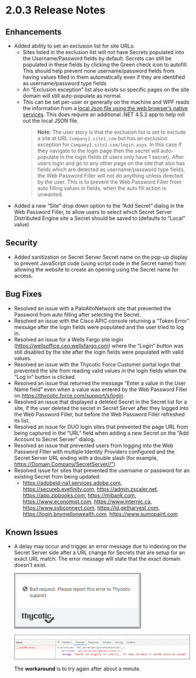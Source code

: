 [title]: # (2.0.3 Release Notes)
[tags]: # (web password filler)
[priority]: # (39992)
# 2.0.3 Release Notes

## Enhancements

* Added ability to set an exclusion list for site URLs:
  * Sites listed in the exclusion list will not have Secrets populated into the Username/Password fields by default. Secrets can still be populated in these fields by clicking the Green check icon to autofill. This should help prevent none username/password fields from having values filled in them automatically even if they are identified as username/password type fields
  * An “Exclusion exception” list also exists so specific pages on the site domain will still auto-populate as normal.
  * This can be set per-user or generally on the machine and WPF reads the information from a [local Json file using the web browser’s native services](../getting-started/native.md). This does require an additional .NET 4.5.2 app to help roll out the local JSON file.
    >**Note**: The user story is that the exclusion list is set to exclude a site at URL `Company1.site1.com` but has an exclusion exception for `Company1.site1.com/login.aspx`. In this case if they navigate to the login page then the secret will auto-populate in the login fields (if users only have 1 secret). After users login and go to any other page on the site that also has fields which are detected as username/password type fields, the Web Password Filler will not do anything unless directed by the user. This is to prevent the Web Password Filler from auto filling values in fields, when the auto fill action is unwanted.
* Added a new “Site” drop down option to the “Add Secret” dialog in the Web Password Filler, to allow users to select which Secret Server Distributed Engine site a Secret should be saved to (defaults to “Local” value)

## Security

* Added sanitization on Secret Server Secret name on the pop-up display to prevent JavaScript code (using script code in the Secret name) from allowing the website to create an opening using the Secret name for access.

## Bug Fixes

* Resolved an issue with a PaloAltoNetwork site that prevented the Password from auto filling after selecting the Secret.
* Resolved an issue with the Cisco APIC console returning a “Token Error” message after the login fields were populated and the user tried to log in.
* Resolved an issue for a Wells Fargo site login (https://wellsoffice.ceo.wellsfargo.com) where the “Login” button was still disabled by the site after the login fields were populated with valid values.
* Resolved an issue with the Thycotic Force Customer portal login that prevented the site from reading valid values in the login fields when the “Log in” button is clicked.
* Resolved an issue that returned the message “Enter a value in the User Name field” even when a value was entered by the Web Password Filler on https://thycotic.force.com/support/s/login.
* Resolved an issue that displayed a deleted Secret in the Secret list for a site, if the user deleted the secret in Secret Server after they logged into the Web Password Filler, but before the Web Password Filler refreshed its list.
* Resolved an issue for DUO login sites that prevented the page URL from being captured in the “URL” field when adding a new Secret on the “Add Account to Secret Server” dialog.
* Resolved an issue that prevented users from logging into the Web Password FIller with multiple Identity Providers configured and the Secret Server URL ending with a double slash (for example, https://Domain.Company/SecretServer//”)
* Resolved issue for sites that prevented the username or password for an existing Secret from being updated:
  * https://adobeid-na1.services.adobe.com, https://secureb.eyefinity.com, https://admin.zscaler.net, https://app.zipbooks.com, https://mibank.com, https://www.economist.com, https://www.internic.ca, https://www.svbconnect.com, https://id.getharvest.com, https://login.bnymellonwealth.com, https://www.sumopaint.com

## Known Issues

* A delay may occur and trigger an error message due to indexing on the Secret Server side after a URL change for Secrets that are setup for an exact URL match. The error message will state that the exact domain doesn't exist.

  ![error dialog](images/2.0.3/ki-error-1.png "Error message dialog")

  ![error in browser tools](images/2.0.3/ki-error-2.png "Error message in browser dev tools")

  The __workaround__ is to try again after about a minute.
